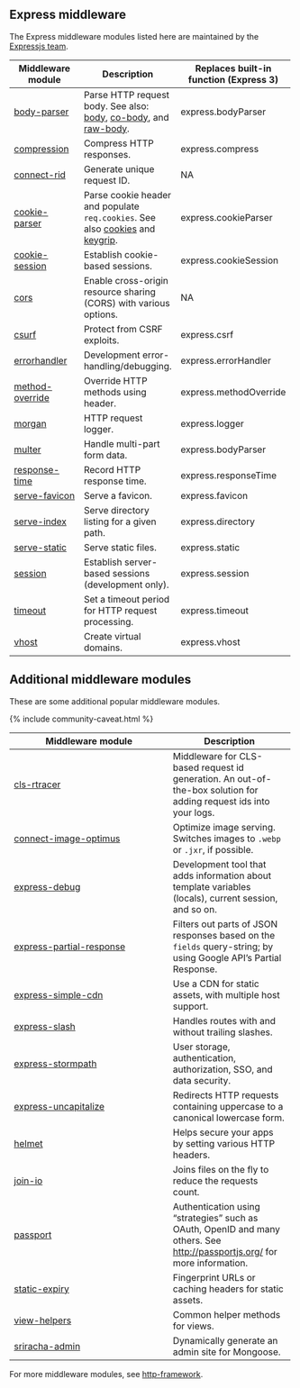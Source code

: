 ## Express middleware

The Express middleware modules listed here are maintained by the [Expressjs team](https://github.com/orgs/expressjs/people).

<table style="width:99%;"><colgroup><col style="width: 38%" /><col style="width: 30%" /><col style="width: 31%" /></colgroup><thead><tr class="header"><th>Middleware module</th><th>Description</th><th>Replaces built-in function (Express 3)</th></tr></thead><tbody><tr class="odd"><td><a href="/resources/middleware/body-parser.html">body-parser</a></td><td>Parse HTTP request body. See also: <a href="https://github.com/raynos/body">body</a>, <a href="https://github.com/visionmedia/co-body">co-body</a>, and <a href="https://github.com/stream-utils/raw-body">raw-body</a>.</td><td>express.bodyParser</td></tr><tr class="even"><td><a href="/resources/middleware/compression.html">compression</a></td><td>Compress HTTP responses.</td><td>express.compress</td></tr><tr class="odd"><td><a href="/resources/middleware/connect-rid.html">connect-rid</a></td><td>Generate unique request ID.</td><td>NA</td></tr><tr class="even"><td><a href="/resources/middleware/cookie-parser.html">cookie-parser</a></td><td>Parse cookie header and populate <code>req.cookies</code>. See also <a href="https://github.com/jed/cookies">cookies</a> and <a href="https://github.com/jed/keygrip">keygrip</a>.</td><td>express.cookieParser</td></tr><tr class="odd"><td><a href="/resources/middleware/cookie-session.html">cookie-session</a></td><td>Establish cookie-based sessions.</td><td>express.cookieSession</td></tr><tr class="even"><td><a href="/resources/middleware/cors.html">cors</a></td><td>Enable cross-origin resource sharing (CORS) with various options.</td><td>NA</td></tr><tr class="odd"><td><a href="/resources/middleware/csurf.html">csurf</a></td><td>Protect from CSRF exploits.</td><td>express.csrf</td></tr><tr class="even"><td><a href="/resources/middleware/errorhandler.html">errorhandler</a></td><td>Development error-handling/debugging.</td><td>express.errorHandler</td></tr><tr class="odd"><td><a href="/resources/middleware/method-override.html">method-override</a></td><td>Override HTTP methods using header.</td><td>express.methodOverride</td></tr><tr class="even"><td><a href="/resources/middleware/morgan.html">morgan</a></td><td>HTTP request logger.</td><td>express.logger</td></tr><tr class="odd"><td><a href="/resources/middleware/multer.html">multer</a></td><td>Handle multi-part form data.</td><td>express.bodyParser</td></tr><tr class="even"><td><a href="/resources/middleware/response-time.html">response-time</a></td><td>Record HTTP response time.</td><td>express.responseTime</td></tr><tr class="odd"><td><a href="/resources/middleware/serve-favicon.html">serve-favicon</a></td><td>Serve a favicon.</td><td>express.favicon</td></tr><tr class="even"><td><a href="/resources/middleware/serve-index.html">serve-index</a></td><td>Serve directory listing for a given path.</td><td>express.directory</td></tr><tr class="odd"><td><a href="/resources/middleware/serve-static.html">serve-static</a></td><td>Serve static files.</td><td>express.static</td></tr><tr class="even"><td><a href="/resources/middleware/session.html">session</a></td><td>Establish server-based sessions (development only).</td><td>express.session</td></tr><tr class="odd"><td><a href="/resources/middleware/timeout.html">timeout</a></td><td>Set a timeout period for HTTP request processing.</td><td>express.timeout</td></tr><tr class="even"><td><a href="/resources/middleware/vhost.html">vhost</a></td><td>Create virtual domains.</td><td>express.vhost</td></tr></tbody></table>

## Additional middleware modules

These are some additional popular middleware modules.

{% include community-caveat.html %}

<table style="width:99%;"><colgroup><col style="width: 56%" /><col style="width: 43%" /></colgroup><thead><tr class="header"><th>Middleware module</th><th>Description</th></tr></thead><tbody><tr class="odd"><td><a href="https://github.com/puzpuzpuz/cls-rtracer">cls-rtracer</a></td><td>Middleware for CLS-based request id generation. An out-of-the-box solution for adding request ids into your logs.</td></tr><tr class="even"><td><a href="https://github.com/msemenistyi/connect-image-optimus">connect-image-optimus</a></td><td>Optimize image serving. Switches images to <code>.webp</code> or <code>.jxr</code>, if possible.</td></tr><tr class="odd"><td><a href="https://github.com/devoidfury/express-debug">express-debug</a></td><td>Development tool that adds information about template variables (locals), current session, and so on.</td></tr><tr class="even"><td><a href="https://github.com/nemtsov/express-partial-response">express-partial-response</a></td><td>Filters out parts of JSON responses based on the <code>fields</code> query-string; by using Google API’s Partial Response.</td></tr><tr class="odd"><td><a href="https://github.com/jamiesteven/express-simple-cdn">express-simple-cdn</a></td><td>Use a CDN for static assets, with multiple host support.</td></tr><tr class="even"><td><a href="https://github.com/ericf/express-slash">express-slash</a></td><td>Handles routes with and without trailing slashes.</td></tr><tr class="odd"><td><a href="https://github.com/stormpath/stormpath-express">express-stormpath</a></td><td>User storage, authentication, authorization, SSO, and data security.</td></tr><tr class="even"><td><a href="https://github.com/jamiesteven/express-uncapitalize">express-uncapitalize</a></td><td>Redirects HTTP requests containing uppercase to a canonical lowercase form.</td></tr><tr class="odd"><td><a href="https://github.com/helmetjs/helmet">helmet</a></td><td>Helps secure your apps by setting various HTTP headers.</td></tr><tr class="even"><td><a href="https://github.com/coderaiser/join-io">join-io</a></td><td>Joins files on the fly to reduce the requests count.</td></tr><tr class="odd"><td><a href="https://github.com/jaredhanson/passport">passport</a></td><td>Authentication using “strategies” such as OAuth, OpenID and many others. See <a href="http://passportjs.org/">http://passportjs.org/</a> for more information.</td></tr><tr class="even"><td><a href="https://github.com/paulwalker/connect-static-expiry">static-expiry</a></td><td>Fingerprint URLs or caching headers for static assets.</td></tr><tr class="odd"><td><a href="https://github.com/madhums/node-view-helpers">view-helpers</a></td><td>Common helper methods for views.</td></tr><tr class="even"><td><a href="https://github.com/hdngr/siracha">sriracha-admin</a></td><td>Dynamically generate an admin site for Mongoose.</td></tr></tbody></table>

For more middleware modules, see [http-framework](https://github.com/Raynos/http-framework#modules).
